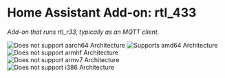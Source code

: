# Home Assistant Add-on: rtl_433

_Add-on that runs rtl_r33, typically as an MQTT client._

![Does not support aarch64 Architecture][aarch64-shield]
![Supports amd64 Architecture][amd64-shield]
![Does not support armhf Architecture][armhf-shield]
![Does not support armv7 Architecture][armv7-shield]
![Does not support i386 Architecture][i386-shield]

[aarch64-shield]: https://img.shields.io/badge/aarch64-no-red.svg
[amd64-shield]: https://img.shields.io/badge/amd64-yes-green.svg
[armhf-shield]: https://img.shields.io/badge/aarch64-no-red.svg
[armv7-shield]: https://img.shields.io/badge/aarch64-no-red.svg
[i386-shield]: https://img.shields.io/badge/aarch64-no-red.svg
